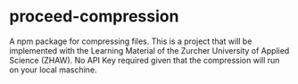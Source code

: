 # proceed-compression
A npm package for compressing files. This is a project that will be implemented with the Learning Material of the Zurcher University of Applied Science (ZHAW). No API Key required given that the compression will run on your local maschine.
